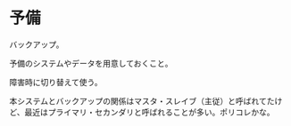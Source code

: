 # 予備

バックアップ。

予備のシステムやデータを用意しておくこと。

障害時に切り替えて使う。

本システムとバックアップの関係はマスタ・スレイブ（主従）と呼ばれてたけど、最近はプライマリ・セカンダリと呼ばれることが多い。ポリコレかな。
